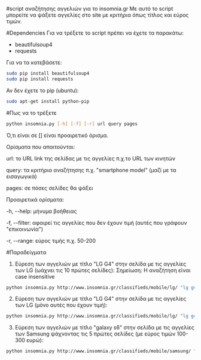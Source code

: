 #script αναζήτησης αγγελιών για το insomnia.gr
Με αυτό το script μπορείτε να ψάξετε αγγελίες στο site με κριτήρια όπως τίτλος και εύρος τιμών.

#Dependencies
Για να τρέξετε το script πρέπει να έχετε τα παρακάτω:
* beautifulsoup4
* requests

Για να τα κατεβάσετε:
```bash
sudo pip install beautifulsoup4
sudo pip install requests
```
Αν δεν έχετε το pip (ubuntu):
```bash
sudo apt-get install python-pip
```

#Πως να το τρέξετε
```bash
python insomnia.py [-h] [-f] [-r] url query pages
```
Ό,τι είναι σε [] είναι προαιρετικό όρισμα.

Ορίσματα που απαιτούνται:

url: το URL link της σελίδας με τις αγγελίες π.χ.το URL των κινητών

query: τα κριτήρια αναζήτησης π.χ. "smartphone model" (μαζί με τα εισαγωγικά)

pages: σε πόσες σελίδες θα ψάξει

Προαιρετικά ορίσματα:

-h, --help: μήνυμα βοήθειας

-f, --filter: αφαιρεί τις αγγελίες που δεν έχουν τιμή (αυτές που γράφουν "επικοινωνία")

-r, --range: εύρος τιμής π.χ. 50-200

#Παραδείγματα

1) Εύρεση των αγγελιών με τίτλο "LG G4" στην σελίδα με τις αγγελίες των LG (ωάχνει τις 10 πρώτες σελίδες):
Σημείωση: Η αναζήτηση είναι case insensitive
```bash
python insomnia.py http://www.insomnia.gr/classifieds/mobile/lg/ "lg g4" 10
```
2) Εύρεση των αγγελιών με τίτλο "LG G4" στην σελίδα με τις αγγελίες των LG (μόνο αυτές που έχουν τιμή):
```bash
python insomnia.py http://www.insomnia.gr/classifieds/mobile/lg/ "lg g4" 10 -f
```
3) Εύρεση των αγγελιών με τίτλο "galaxy s6" στην σελίδα με τις αγγελίες των Samsung ψάχνοντας τις 5 πρώτες σελίδες (με εύρος τιμών 100-300 ευρώ):
```bash
python insomnia.py http://www.insomnia.gr/classifieds/mobile/samsung/ "galaxy s6" 5 -r 100-300
```
